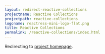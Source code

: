 ```yaml
---
layout: redirect-reactive-collections
projectname: Reactive Collections
projectpath: reactive-collections
logoname: reactress-mini-logo-flat.png
title: Reactive Collections
permalink: /reactive-collections/index.html
---
```


Redirecting to [project homepage](http://reactive-collections.com/).
